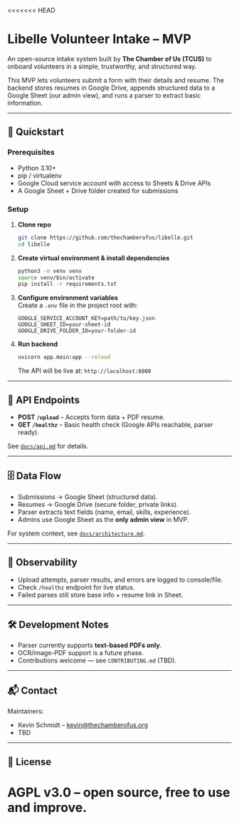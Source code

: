 <<<<<<< HEAD
# Libelle Volunteer Intake – MVP

An open-source intake system built by **The Chamber of Us (TCUS)** to onboard volunteers in a simple, trustworthy, and structured way.  

This MVP lets volunteers submit a form with their details and resume. The backend stores resumes in Google Drive, appends structured data to a Google Sheet (our admin view), and runs a parser to extract basic information.

---

## 🚀 Quickstart

### Prerequisites
- Python 3.10+  
- pip / virtualenv  
- Google Cloud service account with access to Sheets & Drive APIs  
- A Google Sheet + Drive folder created for submissions  

### Setup
1. **Clone repo**  
   ```bash
   git clone https://github.com/thechamberofus/libelle.git
   cd libelle
   ```

2. **Create virtual environment & install dependencies**  
   ```bash
   python3 -m venv venv
   source venv/bin/activate
   pip install -r requirements.txt
   ```

3. **Configure environment variables**  
   Create a `.env` file in the project root with:  
   ```
   GOOGLE_SERVICE_ACCOUNT_KEY=path/to/key.json
   GOOGLE_SHEET_ID=your-sheet-id
   GOOGLE_DRIVE_FOLDER_ID=your-folder-id
   ```

4. **Run backend**  
   ```bash
   uvicorn app.main:app --reload
   ```
   The API will be live at: `http://localhost:8000`

---

## 📡 API Endpoints
- **POST `/upload`** – Accepts form data + PDF resume.  
- **GET `/healthz`** – Basic health check (Google APIs reachable, parser ready).  

See [`docs/api.md`](./docs/api.md) for details.

---

## 🗄️ Data Flow
- Submissions → Google Sheet (structured data).  
- Resumes → Google Drive (secure folder, private links).  
- Parser extracts text fields (name, email, skills, experience).  
- Admins use Google Sheet as the **only admin view** in MVP.  

For system context, see [`docs/architecture.md`](./docs/architecture.md).

---

## 🔎 Observability
- Upload attempts, parser results, and errors are logged to console/file.  
- Check `/healthz` endpoint for live status.  
- Failed parses still store base info + resume link in Sheet.

---

## 🛠️ Development Notes
- Parser currently supports **text-based PDFs only**.  
- OCR/image-PDF support is a future phase.  
- Contributions welcome — see `CONTRIBUTING.md` (TBD).  

---

## 📬 Contact
Maintainers:  
- Kevin Schmidt – kevin@thechamberofus.org  
- TBD 

---

## 📜 License
AGPL v3.0 – open source, free to use and improve.
=======
